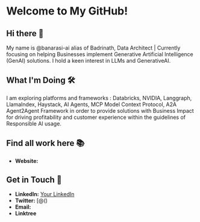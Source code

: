# Welcome to My GitHub!

## Hi there 👋

<!--
**banarasi-ai/banarasi-ai** is a ✨ _special_ ✨ repository because its `README.md` (this file) appears on your GitHub profile.

Here are some ideas to get you started:

- 🔭 I’m currently working on ...
- 🌱 I’m currently learning ...
- 👯 I’m looking to collaborate on ...
- 🤔 I’m looking for help with ...
- 💬 Ask me about ...
- 📫 How to reach me: ...
- 😄 Pronouns: ...
- ⚡ Fun fact: ...
-->



My name is @banarasi-ai alias of Badrinath, Data Architect | Currently focusing on helping Businesses implement Generative Artificial Intelligence (GenAI) solutions. I hold a keen interest in LLMs and GenerativeAI.


## What I'm Doing 🛠️
I am exploring platforms and frameworks : Databricks, NVIDIA, Langgraph, LlamaIndex, Haystack, AI Agents, MCP Model Context Protocol, A2A Agent2Agent Framework in order to provide solutions with Business Impact for driving profitability and customer experience within the guidelines of Responsible AI usage. 

<!--
## What You'll Find Here 📚

-->

## Find all work here 📚

- **Website:** 

## Get in Touch 💌


- **LinkedIn:** [Your LinkedIn]()
- **Twitter:** [@()
- **Email:** 
- **Linktree** 


